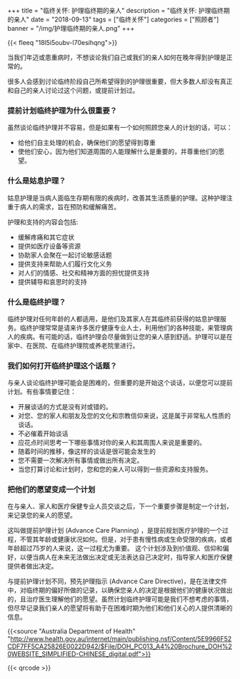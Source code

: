 ﻿+++
title = "临终关怀: 护理临终期的亲人"
description = "临终关怀: 护理临终期的亲人"
date = "2018-09-13"
tags = ["临终关怀"]
categories = ["照顾者"]
banner = "/img/护理临终期的亲人.png"
+++

{{< fleeq "18l5i5oubv-l70esihqng">}}


当我们年迈或患重病时，不想谈论我们自己或我们的亲人如何在晚年得到护理是正常的。 

很多人会感到讨论临终阶段自己所希望得到的护理很重要，但大多数人却没有真正和自己的亲人讨论过这个问题，或提前计划过。 

### 提前计划临终护理为什么很重要？ 

虽然谈论临终护理并不容易，但是如果有一个如何照顾您亲人的计划的话，可以：

- 给他们自主处理的机会，确保他们的愿望得到尊重 
- 使他们安心，因为他们知道周围的人能理解什么是重要的，并尊重他们的愿望。

### 什么是姑息护理？ 

姑息护理是当病人面临生存期有限的疾病时，改善其生活质量的护理。这种护理注重于病人的需求，旨在预防和缓解痛苦。 

护理和支持的内容会包括:

- 缓解疼痛和其它症状 
- 提供如医疗设备等资源 
- 协助家人会聚在一起讨论敏感话题 
- 提供支持来帮助人们履行文化义务
- 对人们的情感、社交和精神方面的担忧提供支持 
- 提供辅导和哀思时的支持 

### 什么是临终护理？ 

临终护理对任何年龄的人都适用，是他们及其家人在其临终前获得的姑息护理服务。临终护理常常是请来许多医疗健康专业人士，利用他们的各种技能，来管理病人的疾病。有可能的话，临终护理会尽量做到让您的亲人感到舒适。护理可以是在家中、在医院、在临终护理院或养老院里进行。

### 我们如何打开临终护理这个话题？ 

与亲人谈论临终护理可能会是困难的，但重要的是开始这个谈话，以便您可以提前计划。有些事情要记住： 

- 开展谈话的方式是没有对或错的。
- 对您、您的家人和朋友及您的文化和宗教信仰来说，这是属于非常私人性质的谈话。 
- 不必催着开始谈话  
- 应花点时间思考一下哪些事情对你的亲人和其周围人来说是重要的。
- 随着时间的推移，像这样的谈话是很可能会发生的
- 您不需要一次解决所有事情或做出所有决定。 
- 当您打算讨论和计划时，您和您的亲人可以得到一些资源和支持服务。

### 把他们的愿望变成一个计划 

在与亲人、家人和医疗保健专业人员交谈之后，下一个重要步骤是制定一个计划，来记录您的亲人的愿望。 

这叫做提前护理计划 (Advance Care Planning) ，是提前规划医疗护理的一个过程，不管其年龄或健康状况如何。但是，对于患有慢性病或生命受限的疾病，或者年龄超过75岁的人来说，这一过程尤为重要。 
这个计划涉及到价值观、信仰和偏好，以便当病人在未来无法做出决定或无法表达自己决定时，指导家人和医疗保健提供者做出决定。

与提前护理计划不同，预先护理指示 (Advance Care Directive)，是在法律文件中，对临终期的偏好所做的记录，以确保您亲人的决定是根据他们的健康状况做出的，且治疗医生理解他们的愿望。虽然计划临终护理可能是我们不想考虑的事情，但尽早记录我们亲人的愿望将有助于在困难时期为他们和他们关心的人提供清晰的信息。


{{<source "Australia Department of Health" "http://www.health.gov.au/internet/main/publishing.nsf/Content/5E9966F52CDF7FF5CA25826E0022D942/$File/DOH_PC013_A4%20Brochure_DOH%20WEBSITE_SIMPLIFIED-CHINESE_digital.pdf">}}	

{{< qrcode >}}